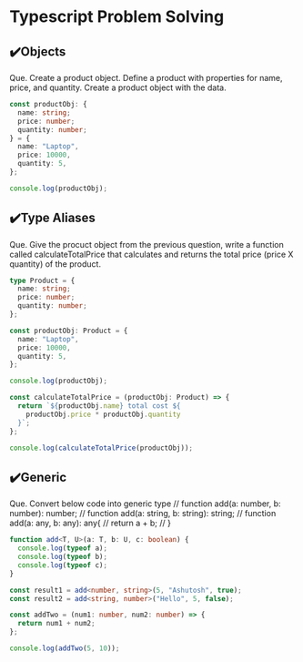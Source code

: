 # Typescript Problem Solving

## ✔️Objects

Que. Create a product object. Define a product with properties for name, price, and quantity. Create a product object with the data.

```typescript
const productObj: {
  name: string;
  price: number;
  quantity: number;
} = {
  name: "Laptop",
  price: 10000,
  quantity: 5,
};

console.log(productObj);
```

## ✔️Type Aliases

Que. Give the procuct object from the previous question, write a function called calculateTotalPrice that calculates and returns the total price (price X quantity) of the product.

```typescript
type Product = {
  name: string;
  price: number;
  quantity: number;
};

const productObj: Product = {
  name: "Laptop",
  price: 10000,
  quantity: 5,
};

console.log(productObj);

const calculateTotalPrice = (productObj: Product) => {
  return `${productObj.name} total cost ${
    productObj.price * productObj.quantity
  }`;
};

console.log(calculateTotalPrice(productObj));
```

## ✔️Generic

Que. Convert below code into generic type
// function add(a: number, b: number): number;
// function add(a: string, b: string): string;
// function add(a: any, b: any): any{
// return a + b;
// }

```typescript
function add<T, U>(a: T, b: U, c: boolean) {
  console.log(typeof a);
  console.log(typeof b);
  console.log(typeof c);
}

const result1 = add<number, string>(5, "Ashutosh", true);
const result2 = add<string, number>("Hello", 5, false);

const addTwo = (num1: number, num2: number) => {
  return num1 + num2;
};

console.log(addTwo(5, 10));
```
